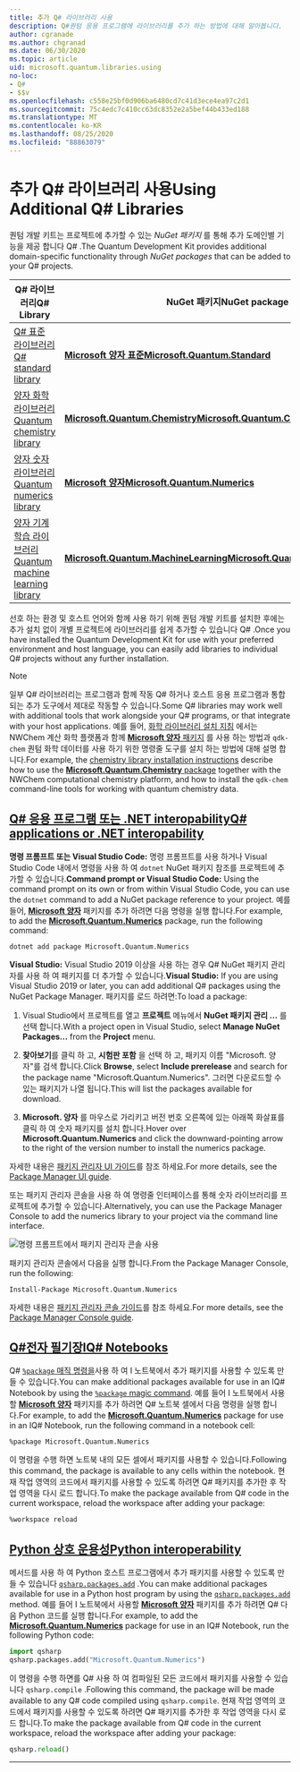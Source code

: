 ```yaml
---
title: 추가 Q# 라이브러리 사용
description: Q#퀀텀 응용 프로그램에 라이브러리를 추가 하는 방법에 대해 알아봅니다.
author: cgranade
ms.author: chgranad
ms.date: 06/30/2020
ms.topic: article
uid: microsoft.quantum.libraries.using
no-loc:
- Q#
- $$v
ms.openlocfilehash: c558e25bf0d906ba6480cd7c41d3ece4ea97c2d1
ms.sourcegitcommit: 75c4edc7c410cc63dc8352e2a5bef44b433ed188
ms.translationtype: MT
ms.contentlocale: ko-KR
ms.lasthandoff: 08/25/2020
ms.locfileid: "88863079"
---
```

# <a name="using-additional-no-locq-libraries"></a><span data-ttu-id="10dcf-103">추가 Q# 라이브러리 사용</span><span class="sxs-lookup"><span data-stu-id="10dcf-103">Using Additional Q# Libraries</span></span>

<span data-ttu-id="10dcf-104">퀀텀 개발 키트는 프로젝트에 추가할 수 있는 _NuGet 패키지_ 를 통해 추가 도메인별 기능을 제공 합니다 Q# .</span><span class="sxs-lookup"><span data-stu-id="10dcf-104">The Quantum Development Kit provides additional domain-specific functionality through _NuGet packages_ that can be added to your Q# projects.</span></span>

| <span data-ttu-id="10dcf-105">Q# 라이브러리</span><span class="sxs-lookup"><span data-stu-id="10dcf-105">Q# Library</span></span>  | <span data-ttu-id="10dcf-106">NuGet 패키지</span><span class="sxs-lookup"><span data-stu-id="10dcf-106">NuGet package</span></span> | <span data-ttu-id="10dcf-107">참고</span><span class="sxs-lookup"><span data-stu-id="10dcf-107">Notes</span></span> |
|---------|---------|--------|
| [<span data-ttu-id="10dcf-108">Q# 표준 라이브러리</span><span class="sxs-lookup"><span data-stu-id="10dcf-108">Q# standard library</span></span>](xref:microsoft.quantum.libraries.standard.intro) | [<span data-ttu-id="10dcf-109">**Microsoft 양자 표준**</span><span class="sxs-lookup"><span data-stu-id="10dcf-109">**Microsoft.Quantum.Standard**</span></span>](https://www.nuget.org/packages/Microsoft.Quantum.Standard) | <span data-ttu-id="10dcf-110">기본적으로 포함됨</span><span class="sxs-lookup"><span data-stu-id="10dcf-110">Included by default</span></span> |
| [<span data-ttu-id="10dcf-111">양자 화학 라이브러리</span><span class="sxs-lookup"><span data-stu-id="10dcf-111">Quantum chemistry library</span></span>](xref:microsoft.quantum.chemistry.concepts.intro) | [<span data-ttu-id="10dcf-112">**Microsoft.Quantum.Chemistry**</span><span class="sxs-lookup"><span data-stu-id="10dcf-112">**Microsoft.Quantum.Chemistry**</span></span>](https://www.nuget.org/packages/Microsoft.Quantum.Chemistry) | |
| [<span data-ttu-id="10dcf-113">양자 숫자 라이브러리</span><span class="sxs-lookup"><span data-stu-id="10dcf-113">Quantum numerics library</span></span>](xref:microsoft.quantum.numerics.intro) | [<span data-ttu-id="10dcf-114">**Microsoft 양자**</span><span class="sxs-lookup"><span data-stu-id="10dcf-114">**Microsoft.Quantum.Numerics**</span></span>](https://www.nuget.org/packages/Microsoft.Quantum.Numerics) | |
| [<span data-ttu-id="10dcf-115">양자 기계 학습 라이브러리</span><span class="sxs-lookup"><span data-stu-id="10dcf-115">Quantum machine learning library</span></span>](xref:microsoft.quantum.libraries.machine-learning.intro) | [<span data-ttu-id="10dcf-116">**Microsoft.Quantum.MachineLearning**</span><span class="sxs-lookup"><span data-stu-id="10dcf-116">**Microsoft.Quantum.MachineLearning**</span></span>](https://www.nuget.org/packages/Microsoft.Quantum.MachineLearning) | |

<span data-ttu-id="10dcf-117">선호 하는 환경 및 호스트 언어와 함께 사용 하기 위해 퀀텀 개발 키트를 설치한 후에는 추가 설치 없이 개별 프로젝트에 라이브러리를 쉽게 추가할 수 있습니다 Q# .</span><span class="sxs-lookup"><span data-stu-id="10dcf-117">Once you have installed the Quantum Development Kit for use with your preferred environment and host language, you can easily add libraries to individual Q# projects without any further installation.</span></span>

> [!NOTE]
> <span data-ttu-id="10dcf-118">일부 Q# 라이브러리는 프로그램과 함께 작동 Q# 하거나 호스트 응용 프로그램과 통합 되는 추가 도구에서 제대로 작동할 수 있습니다.</span><span class="sxs-lookup"><span data-stu-id="10dcf-118">Some Q# libraries may work well with additional tools that work alongside your Q# programs, or that integrate with your host applications.</span></span>
> <span data-ttu-id="10dcf-119">예를 들어, [화학 라이브러리 설치 지침](xref:microsoft.quantum.chemistry.concepts.installation) 에서는 NWChem 계산 화학 플랫폼과 함께 [ **Microsoft 양자** 패키지](https://www.nuget.org/packages/Microsoft.Quantum.Chemistry) 를 사용 하는 방법과 `qdk-chem` 퀀텀 화학 데이터를 사용 하기 위한 명령줄 도구를 설치 하는 방법에 대해 설명 합니다.</span><span class="sxs-lookup"><span data-stu-id="10dcf-119">For example, the [chemistry library installation instructions](xref:microsoft.quantum.chemistry.concepts.installation) describe how to use the [**Microsoft.Quantum.Chemistry** package](https://www.nuget.org/packages/Microsoft.Quantum.Chemistry) together with the NWChem computational chemistry platform, and how to install the `qdk-chem` command-line tools for working with quantum chemistry data.</span></span>

## <a name="no-locq-applications-or-net-interopability"></a>[<span data-ttu-id="10dcf-120">Q# 응용 프로그램 또는 .NET interopability</span><span class="sxs-lookup"><span data-stu-id="10dcf-120">Q# applications or .NET interopability</span></span>](#tab/tabid-csproj)

<span data-ttu-id="10dcf-121">**명령 프롬프트 또는 Visual Studio Code:** 명령 프롬프트를 사용 하거나 Visual Studio Code 내에서 명령을 사용 하 여 `dotnet` NuGet 패키지 참조를 프로젝트에 추가할 수 있습니다.</span><span class="sxs-lookup"><span data-stu-id="10dcf-121">**Command prompt or Visual Studio Code:** Using the command prompt on its own or from within Visual Studio Code, you can use the `dotnet` command to add a NuGet package reference to your project.</span></span>
<span data-ttu-id="10dcf-122">예를 들어, [**Microsoft 양자**](https://www.nuget.org/packages/Microsoft.Quantum.Numerics) 패키지를 추가 하려면 다음 명령을 실행 합니다.</span><span class="sxs-lookup"><span data-stu-id="10dcf-122">For example, to add the [**Microsoft.Quantum.Numerics**](https://www.nuget.org/packages/Microsoft.Quantum.Numerics) package, run the following command:</span></span>

```dotnetcli
dotnet add package Microsoft.Quantum.Numerics
```

<span data-ttu-id="10dcf-123">**Visual Studio:** Visual Studio 2019 이상을 사용 하는 경우 Q# NuGet 패키지 관리자를 사용 하 여 패키지를 더 추가할 수 있습니다.</span><span class="sxs-lookup"><span data-stu-id="10dcf-123">**Visual Studio:** If you are using Visual Studio 2019 or later, you can add additional Q# packages using the NuGet Package Manager.</span></span>
<span data-ttu-id="10dcf-124">패키지를 로드 하려면:</span><span class="sxs-lookup"><span data-stu-id="10dcf-124">To load a package:</span></span> 
1. <span data-ttu-id="10dcf-125">Visual Studio에서 프로젝트를 열고 **프로젝트** 메뉴에서 **NuGet 패키지 관리 ...** 를 선택 합니다.</span><span class="sxs-lookup"><span data-stu-id="10dcf-125">With a project open in Visual Studio, select **Manage NuGet Packages...** from the **Project** menu.</span></span>

2. <span data-ttu-id="10dcf-126">**찾아보기**를 클릭 하 고, **시험판 포함** 을 선택 하 고, 패키지 이름 "Microsoft. 양자"를 검색 합니다.</span><span class="sxs-lookup"><span data-stu-id="10dcf-126">Click **Browse**, select **Include prerelease** and search for the package name "Microsoft.Quantum.Numerics".</span></span> <span data-ttu-id="10dcf-127">그러면 다운로드할 수 있는 패키지가 나열 됩니다.</span><span class="sxs-lookup"><span data-stu-id="10dcf-127">This will list the packages available for download.</span></span>

3. <span data-ttu-id="10dcf-128">**Microsoft. 양자** 를 마우스로 가리키고 버전 번호 오른쪽에 있는 아래쪽 화살표를 클릭 하 여 숫자 패키지를 설치 합니다.</span><span class="sxs-lookup"><span data-stu-id="10dcf-128">Hover over **Microsoft.Quantum.Numerics** and click the downward-pointing arrow to the right of the version number to install the numerics package.</span></span>

<span data-ttu-id="10dcf-129">자세한 내용은 [패키지 관리자 UI 가이드](https://docs.microsoft.com/nuget/tools/package-manager-ui)를 참조 하세요.</span><span class="sxs-lookup"><span data-stu-id="10dcf-129">For more details, see the [Package Manager UI guide](https://docs.microsoft.com/nuget/tools/package-manager-ui).</span></span>

<span data-ttu-id="10dcf-130">또는 패키지 관리자 콘솔을 사용 하 여 명령줄 인터페이스를 통해 숫자 라이브러리를 프로젝트에 추가할 수 있습니다.</span><span class="sxs-lookup"><span data-stu-id="10dcf-130">Alternatively, you can use the Package Manager Console to add the numerics library to your project via the command line interface.</span></span>

![명령 프롬프트에서 패키지 관리자 콘솔 사용](~/media/vs2017-nuget-console-menu.png)

<span data-ttu-id="10dcf-132">패키지 관리자 콘솔에서 다음을 실행 합니다.</span><span class="sxs-lookup"><span data-stu-id="10dcf-132">From the Package Manager Console, run the following:</span></span>

```
Install-Package Microsoft.Quantum.Numerics
```

<span data-ttu-id="10dcf-133">자세한 내용은 [패키지 관리자 콘솔 가이드](https://docs.microsoft.com/nuget/tools/package-manager-console)를 참조 하세요.</span><span class="sxs-lookup"><span data-stu-id="10dcf-133">For more details, see the [Package Manager Console guide](https://docs.microsoft.com/nuget/tools/package-manager-console).</span></span>

## <a name="ino-locq-notebooks"></a>[<span data-ttu-id="10dcf-134">Q#전자 필기장</span><span class="sxs-lookup"><span data-stu-id="10dcf-134">IQ# Notebooks</span></span>](#tab/tabid-notebook)

<span data-ttu-id="10dcf-135">Q# [ `%package` 매직 명령을](xref:microsoft.quantum.iqsharp.magic-ref.package)사용 하 여 I 노트북에서 추가 패키지를 사용할 수 있도록 만들 수 있습니다.</span><span class="sxs-lookup"><span data-stu-id="10dcf-135">You can make additional packages available for use in an IQ# Notebook by using the [`%package` magic command](xref:microsoft.quantum.iqsharp.magic-ref.package).</span></span>
<span data-ttu-id="10dcf-136">예를 들어 I 노트북에서 사용할 [**Microsoft 양자**](https://www.nuget.org/packages/Microsoft.Quantum.Numerics) 패키지를 추가 하려면 Q# 노트북 셀에서 다음 명령을 실행 합니다.</span><span class="sxs-lookup"><span data-stu-id="10dcf-136">For example, to add the [**Microsoft.Quantum.Numerics**](https://www.nuget.org/packages/Microsoft.Quantum.Numerics) package for use in an IQ# Notebook, run the following command in a notebook cell:</span></span>

```
%package Microsoft.Quantum.Numerics
```

<span data-ttu-id="10dcf-137">이 명령을 수행 하면 노트북 내의 모든 셀에서 패키지를 사용할 수 있습니다.</span><span class="sxs-lookup"><span data-stu-id="10dcf-137">Following this command, the package is available to any cells within the notebook.</span></span>
<span data-ttu-id="10dcf-138">현재 작업 영역의 코드에서 패키지를 사용할 수 있도록 하려면 Q# 패키지를 추가한 후 작업 영역을 다시 로드 합니다.</span><span class="sxs-lookup"><span data-stu-id="10dcf-138">To make the package available from Q# code in the current workspace, reload the workspace after adding your package:</span></span>

```
%workspace reload
```

## <a name="python-interoperability"></a>[<span data-ttu-id="10dcf-139">Python 상호 운용성</span><span class="sxs-lookup"><span data-stu-id="10dcf-139">Python interoperability</span></span>](#tab/tabid-python)


<span data-ttu-id="10dcf-140">메서드를 사용 하 여 Python 호스트 프로그램에서 추가 패키지를 사용할 수 있도록 만들 수 있습니다 [`qsharp.packages.add`](https://docs.microsoft.com/python/qsharp/qsharp.packages.packages) .</span><span class="sxs-lookup"><span data-stu-id="10dcf-140">You can make additional packages available for use in a Python host program by using the [`qsharp.packages.add`](https://docs.microsoft.com/python/qsharp/qsharp.packages.packages) method.</span></span>
<span data-ttu-id="10dcf-141">예를 들어 I 노트북에서 사용할 [**Microsoft 양자**](https://www.nuget.org/packages/Microsoft.Quantum.Numerics) 패키지를 추가 하려면 Q# 다음 Python 코드를 실행 합니다.</span><span class="sxs-lookup"><span data-stu-id="10dcf-141">For example, to add the [**Microsoft.Quantum.Numerics**](https://www.nuget.org/packages/Microsoft.Quantum.Numerics) package for use in an IQ# Notebook, run the following Python code:</span></span>

```python
import qsharp
qsharp.packages.add("Microsoft.Quantum.Numerics")
```

<span data-ttu-id="10dcf-142">이 명령을 수행 하면를 Q# 사용 하 여 컴파일된 모든 코드에서 패키지를 사용할 수 있습니다 `qsharp.compile` .</span><span class="sxs-lookup"><span data-stu-id="10dcf-142">Following this command, the package will be made available to any Q# code compiled using `qsharp.compile`.</span></span>
<span data-ttu-id="10dcf-143">현재 작업 영역의 코드에서 패키지를 사용할 수 있도록 하려면 Q# 패키지를 추가한 후 작업 영역을 다시 로드 합니다.</span><span class="sxs-lookup"><span data-stu-id="10dcf-143">To make the package available from Q# code in the current workspace, reload the workspace after adding your package:</span></span>

```python
qsharp.reload()
```

***
